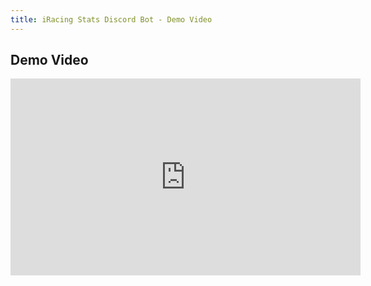 ```yaml
---
title: iRacing Stats Discord Bot - Demo Video
---
```


## Demo Video

<iframe width="560" height="315" src="https://www.youtube.com/embed/f0OCe9c8UTo" frameborder="0" allow="accelerometer; autoplay; clipboard-write; encrypted-media; gyroscope; picture-in-picture" allowfullscreen></iframe>